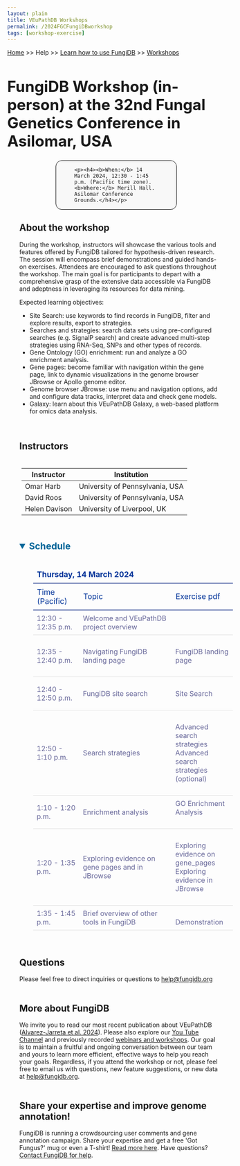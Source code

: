```yaml
---
layout: plain
title: VEuPathDB Workshops
permalink: /2024FGCFungiDBworkshop
tags: [workshop-exercise]
---
```

<style>
  h1 {
    font-size: 2.5em;
  }
  div.contents {
    margin-left: 1em;
    margin-bottom: 3em;
  }
  
  div.workshop {
    margin: 2em 1em;
  }

details summary, details ul {
  margin-top: 1em;
}
details summary {
  font-size: 150%;
  color: #069;
}
details p, details table {
  margin-left: 2em;
}
details table {
  margin-right: 6em;
}

table {
  margin-top: 1em;
  border-collapse: collapse;
}
/*
table, th, td {
  border: 1px solid black;
  padding: 0.5em;
}
*/
tr.break td {
  background-color: #DCDCDC;
}

table.hor-minimalist-a {
  text-align: left;
  width: 100%;
}
table.hor-minimalist-a th {
  font-size: 110%;
  font-weight: 400;
  color: #039;
  border-top: 0;
  border-bottom: 2px solid #6678b1;
  padding: 0.5em;
  text-align: left;
}
table.hor-minimalist-a tr {
  border-bottom: 1px solid #ddd;
}
table.hor-minimalist-a tr:hover td {
  color: #039; 
}
table.hor-minimalist-a tr.other td {
  background-color: #fafafa;         
}
table.hor-minimalist-a tbody {
  display: table-row-group;
  vertical-align: middle;
  border-color: inherit;
}
table.hor-minimalist-a td {
  color: #669; 
  padding: 0.5em 0.5em 0.5em;
  vertical-align: middle;
}
table.hor-minimalist-a tfoot {
  font-size: 90%;
}
table.hor-minimalist-a tfoot tr {
  border:0;
}
th.time {
  width: 20%;
}
th.event {
  width: 40%;
}
th.author {
  width: 20%;
}
th.recording {
  width: 20%;
}
div.centered-title {
    border: 1px solid black;
    border-radius: 1em;
    text-align: left;
    margin-left: 8em;
    margin-right: 8em;
    background: #F8F8F8;
    padding-left: 3em;
    padding-right: 3em;
}
div.instructor-table {
       text-align : left;
       padding-left: 5px;
       padding-right: 5px;
       padding-top: 5px;
       padding-bottom: 5px;
}
</style>

<p><a href="/">Home</a> >> Help >> 
   <a href="/a/app/static-content/landing.html">Learn how to use FungiDB</a> >> 
   <a href="/a/app/static-content/workshops.html">Workshops</a></p>

<h1>FungiDB Workshop (in-person) at the 32nd Fungal Genetics Conference in Asilomar, USA </h1>
<div class="static-content">


  <div class="centered-title">        
    
    <p><h4><b>When:</b> 14 March 2024, 12:30 - 1:45 p.m. (Pacific time zone).  <b>Where:</b> Merill Hall. Asilomar Conference Grounds.</h4></p>
  </div>
  

<div class="contents">

  <div class="anchor"><a name="FungiDB-ACE-2023"></a></div>
  <div class="workshop">
  
  <p><h2>About the workshop</h2></p>
  <p>During the workshop, instructors will showcase the various tools and features offered by FungiDB tailored for hypothesis-driven research. The session will encompass brief demonstrations and guided hands-on exercises. Attendees are encouraged to ask questions throughout the workshop. The main goal is for participants to depart with a comprehensive grasp of the extensive data accessible via FungiDB and adeptness in leveraging its resources for data mining.</p>

  <p>Expected learning objectives:</p>
    <ul>
      <li>Site Search: use keywords to find records in FungiDB, filter and explore results, export to strategies.</li>
      <li>Searches and strategies: search data sets using pre-configured searches (e.g. SignalP search) and create advanced multi-step strategies using RNA-Seq, SNPs and other types of records.</li>
      <li>Gene Ontology (GO) enrichment: run and analyze a GO enrichment analysis. </li>
      <li>Gene pages: become familiar with navigation within the gene page, link to dynamic visualizations in the genome browser JBrowse or Apollo genome editor.</li>
      <li>Genome browser JBrowse: use menu and navigation options, add and configure data tracks, interpret data and check gene models.</li>
      <li>Galaxy: learn about this VEuPathDB Galaxy, a web-based platform for omics data analysis. </li> 
    </ul>
    <br>


  <h2>Instructors</h2>
  
  <div class="instructor-table">
    <table>
      <thead>
        <tr>
          <th>Instructor</th>
          <th>Institution</th>
        </tr>
      </thead>
      <tbody>
        <tr>
          <td>Omar Harb</td>
          <td>University of Pennsylvania, USA</td>
        </tr>  
        <tr>
          <td>David Roos</td>
          <td>University of Pennsylvania, USA</td>
        </tr>  
        <tr>
          <td>Helen Davison</td>
          <td>University of Liverpool, UK</td>
        </tr>    
      </tbody>
    </table>
    </div>
  <br>

  
  <div class="anchor"><a name="Schedule"></a></div>
  <details open>
    <summary><b>Schedule</b> </summary>
    <br>
    <table class="hor-minimalist-a">
        <thead>
          <tr>
            <th colspan="4" class="break"><b>Thursday, 14 March 2024</b></th>
          </tr>
          <tr>
            <th class="time">Time (Pacific)</th>
            <th class="event">Topic </th>
            <th class="recording">Exercise pdf</th>
          </tr>
        </thead>
        <tbody>         
          <tr>
            <td>12:30 - 12:35 p.m.</td>
            <td>Welcome and VEuPathDB project overview</td>
            <td></td>
          </tr>
          <tr>
            <td>12:35 - 12:40 p.m.</td>
            <td>Navigating FungiDB landing page</td>
           <td><br>FungiDB landing page</a><br><br></td>
          </tr>    
          <tr>
            <td>12:40 - 12:50 p.m.</td>
            <td>FungiDB site search</td>
            <td><br>Site Search</a><br><br></td>
          </tr> 
          <tr>
            <td>12:50 - 1:10 p.m.</td>
            <td>Search strategies</td>
          <td><br>Advanced search strategies</a><br>
                  Advanced search strategies (optional)</a><br><br></td>
          </tr>       
          <tr>
            <td>1:10 - 1:20 p.m.</td>
            <td>Enrichment analysis</td>
            <td>GO Enrichment Analysis</a><br><br></td>
          </tr>
          <tr>
            <td>1:20 - 1:35 p.m.</td>
            <td>Exploring evidence on gene pages and in JBrowse</td>
           <td><br>
              Exploring evidence on gene_pages</a><br>
              Exploring evidence in JBrowse</a><br><br></td>
          </tr>
          <tr>
            <td>1:35 - 1:45 p.m.</td>
            <td>Brief overview of other tools in FungiDB</td>
           <td><br>Demonstration<br></td>
          </tr>
        </tbody>
      </table>
      <br>
    
   <h2>Questions</h2>
  Please feel free to direct inquiries or questions to <a href="https://fungidb.org/fungidb/app/contact-us">help@fungidb.org</a>
  <br><br>

  <h2>More about FungiDB</h2>
  We invite you to read our most recent publication about VEuPathDB (<a href="https://academic.oup.com/nar/article/52/D1/D808/7416377" target="_blank">Alvarez-Jarreta et al. 2024</a>).  Please also explore our  <a href="https://www.youtube.com/user/EuPathDB" target="_blank">You Tube Channel</a> and previously recorded <a href="https://fungidb.org/fungidb/app/static-content/landing.html" target="_blank">webinars and workshops</a>. Our goal is to maintain a fruitful and ongoing conversation between our team and yours to learn more efficient, effective ways to help you reach your goals. Regardless, if you attend the workshop or not, please feel free to email us with questions, new feature suggestions, or new data at <a href="https://fungidb.org/fungidb/app/contact-us">help@fungidb.org</a>.  
  <br><br>

  <h2>Share your expertise and improve genome annotation!</h2>
  FungiDB is running a crowdsourcing user comments and gene annotation campaign. Share your expertise and get a free 'Got Fungus?' mug or even a T-shirt! <a href="https://fungidb.org/fungidb/app/static-content/2024FGC.html" target="_blank">Read more here</a>. Have questions? <a href="https://fungidb.org/fungidb/app/contact-us">Contact FungiDB for help</a>.  
  <br><br>
      <br>
      <br>
    </details>        


  </div>  <!-- class workshop -->

</div>  <!-- class contents -->
</div>  <!-- class static-content -->


